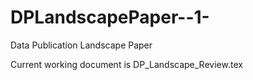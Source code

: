 DPLandscapePaper--1-
====================

Data Publication Landscape Paper

Current working document is DP_Landscape_Review.tex
